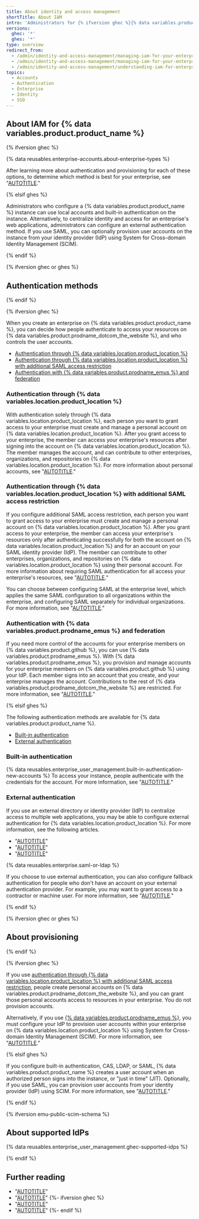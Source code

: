 ```yaml
---
title: About identity and access management
shortTitle: About IAM
intro: 'Administrators for {% ifversion ghec %}{% data variables.product.product_name %}{% elsif ghes %}a {% data variables.product.product_name %} instance{% endif %} must decide how users will access {% ifversion ghec %}the enterprise''s resources{% ifversion ghec %} on {% data variables.product.prodname_dotcom_the_website %}{% endif %}{% elsif ghes %} the instance{% endif %}.'
versions:
  ghec: '*'
  ghes: '*'
type: overview
redirect_from:
  - /admin/identity-and-access-management/managing-iam-for-your-enterprise/about-authentication-for-your-enterprise
  - /admin/identity-and-access-management/managing-iam-for-your-enterprise/about-identity-and-access-management
  - /admin/identity-and-access-management/understanding-iam-for-enterprises/about-identity-and-access-management
topics:
  - Accounts
  - Authentication
  - Enterprise
  - Identity
  - SSO
---
```


## About IAM for {% data variables.product.product_name %}

{% ifversion ghec %}

{% data reusables.enterprise-accounts.about-enterprise-types %}

After learning more about authentication and provisioning for each of these options, to determine which method is best for your enterprise, see "[AUTOTITLE](/admin/identity-and-access-management/managing-iam-for-your-enterprise/identifying-the-best-authentication-method-for-your-enterprise)."

{% elsif ghes %}

Administrators who configure a {% data variables.product.product_name %} instance can use local accounts and built-in authentication on the instance. Alternatively, to centralize identity and access for an enterprise's web applications, administrators can configure an external authentication method. If you use SAML, you can optionally provision user accounts on the instance from your identity provider (IdP) using System for Cross-domain Identity Management (SCIM).

{% endif %}

{% ifversion ghec or ghes %}

## Authentication methods

{% endif %}

{% ifversion ghec %}

When you create an enterprise on {% data variables.product.product_name %}, you can decide how people authenticate to access your resources on {% data variables.product.prodname_dotcom_the_website %}, and who controls the user accounts.

* [Authentication through {% data variables.location.product_location %}](#authentication-through-githubcom)
* [Authentication through {% data variables.location.product_location %} with additional SAML access restriction](#authentication-through-githubcom-with-additional-saml-access-restriction)
* [Authentication with {% data variables.product.prodname_emus %} and federation](#authentication-with-enterprise-managed-users-and-federation)

### Authentication through {% data variables.location.product_location %}

With authentication solely through {% data variables.location.product_location %}, each person you want to grant access to your enterprise must create and manage a personal account on {% data variables.location.product_location %}. After you grant access to your enterprise, the member can access your enterprise's resources after signing into the account on {% data variables.location.product_location %}. The member manages the account, and can contribute to other enterprises, organizations, and repositories on {% data variables.location.product_location %}. For more information about personal accounts, see "[AUTOTITLE](/get-started/signing-up-for-github/signing-up-for-a-new-github-account)."

### Authentication through {% data variables.location.product_location %} with additional SAML access restriction

If you configure additional SAML access restriction, each person you want to grant access to your enterprise must create and manage a personal account on {% data variables.location.product_location %}. After you grant access to your enterprise, the member can access your enterprise's resources only after authenticating successfully for both the account on {% data variables.location.product_location %} and for an account on your SAML identity provider (IdP). The member can contribute to other enterprises, organizations, and repositories on {% data variables.location.product_location %} using their personal account. For more information about requiring SAML authentication for all access your enterprise's resources, see "[AUTOTITLE](/admin/identity-and-access-management/using-saml-for-enterprise-iam/about-saml-for-enterprise-iam)."

You can choose between configuring SAML at the enterprise level, which applies the same SAML configuration to all organizations within the enterprise, and configuring SAML separately for individual organizations. For more information, see "[AUTOTITLE](/admin/identity-and-access-management/using-saml-for-enterprise-iam/deciding-whether-to-configure-saml-for-your-enterprise-or-your-organizations)."

### Authentication with {% data variables.product.prodname_emus %} and federation

If you need more control of the accounts for your enterprise members on {% data variables.product.github %}, you can use {% data variables.product.prodname_emus %}. With {% data variables.product.prodname_emus %}, you provision and manage accounts for your enterprise members on {% data variables.product.github %} using your IdP. Each member signs into an account that you create, and your enterprise manages the account. Contributions to the rest of {% data variables.product.prodname_dotcom_the_website %} are restricted. For more information, see "[AUTOTITLE](/admin/identity-and-access-management/using-enterprise-managed-users-for-iam/about-enterprise-managed-users)."

{% elsif ghes %}

The following authentication methods are available for {% data variables.product.product_name %}.

* [Built-in authentication](#built-in-authentication)
* [External authentication](#external-authentication)

### Built-in authentication

{% data reusables.enterprise_user_management.built-in-authentication-new-accounts %} To access your instance, people authenticate with the credentials for the account. For more information, see "[AUTOTITLE](/admin/identity-and-access-management/using-built-in-authentication/configuring-built-in-authentication)."

### External authentication

If you use an external directory or identity provider (IdP) to centralize access to multiple web applications, you may be able to configure external authentication for {% data variables.location.product_location %}. For more information, see the following articles.

* "[AUTOTITLE](/admin/identity-and-access-management/using-cas-for-enterprise-iam)"
* "[AUTOTITLE](/admin/identity-and-access-management/using-ldap-for-enterprise-iam)"
* "[AUTOTITLE](/admin/identity-and-access-management/using-saml-for-enterprise-iam)"

{% data reusables.enterprise.saml-or-ldap %}

If you choose to use external authentication, you can also configure fallback authentication for people who don't have an account on your external authentication provider. For example, you may want to grant access to a contractor or machine user. For more information, see "[AUTOTITLE](/admin/identity-and-access-management/managing-iam-for-your-enterprise/allowing-built-in-authentication-for-users-outside-your-provider)."

{% endif %}

{% ifversion ghec or ghes %}

## About provisioning

{% endif %}

{% ifversion ghec %}

If you use [authentication through {% data variables.location.product_location %} with additional SAML access restriction](#authentication-through-githubcom-with-additional-saml-access-restriction), people create personal accounts on {% data variables.product.prodname_dotcom_the_website %}, and you can grant those personal accounts access to resources in your enterprise. You do not provision accounts.

Alternatively, if you use [{% data variables.product.prodname_emus %}](#authentication-with-enterprise-managed-users-and-federation), you must configure your IdP to provision user accounts within your enterprise on {% data variables.location.product_location %} using System for Cross-domain Identity Management (SCIM). For more information, see "[AUTOTITLE](/admin/identity-and-access-management/provisioning-user-accounts-for-enterprise-managed-users)."

{% elsif ghes %}

If you configure built-in authentication, CAS, LDAP, or SAML, {% data variables.product.product_name %} creates a user account when an authorized person signs into the instance, or "just in time" (JIT). Optionally, if you use SAML, you can provision user accounts from your identity provider (IdP) using SCIM. For more information, see "[AUTOTITLE](/admin/identity-and-access-management/using-saml-for-enterprise-iam/configuring-user-provisioning-with-scim-for-your-enterprise)."

{% endif %}

{% ifversion emu-public-scim-schema %}

## About supported IdPs

{% data reusables.enterprise_user_management.ghec-supported-idps %}

{% endif %}

## Further reading

* "[AUTOTITLE](/get-started/learning-about-github/types-of-github-accounts)"
* "[AUTOTITLE](/admin/overview/about-enterprise-accounts)"
{%- ifversion ghec %}
* "[AUTOTITLE](/organizations/managing-membership-in-your-organization/can-i-create-accounts-for-people-in-my-organization)"
* "[AUTOTITLE](/admin/identity-and-access-management/using-saml-for-enterprise-iam/switching-your-saml-configuration-from-an-organization-to-an-enterprise-account)"
{%- endif %}
